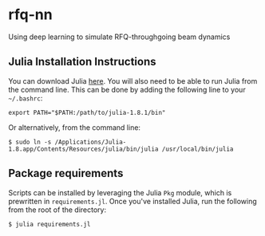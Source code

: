 # rfq-nn
Using deep learning to simulate RFQ-throughgoing beam dynamics

## Julia Installation Instructions
You can download Julia <a href="https://julialang.org/downloads/">here</a>. You will also need to be able to run Julia from the command line. This can be done by adding the following line to your `~/.bashrc`:

```export PATH="$PATH:/path/to/julia-1.8.1/bin"```

Or alternatively, from the command line:

```$ sudo ln -s /Applications/Julia-1.8.app/Contents/Resources/julia/bin/julia /usr/local/bin/julia```

## Package requirements
Scripts can be installed by leveraging the Julia `Pkg` module, which is prewritten in `requirements.jl`. Once you've installed Julia, run the following from the root of the directory:

```$ julia requirements.jl```
